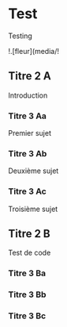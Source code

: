 # Test
Testing

!.[fleur](media/!


## Titre 2 A

Introduction

### Titre 3 Aa

Premier sujet

### Titre 3 Ab

Deuxième sujet

### Titre 3 Ac

Troisième sujet

## Titre 2 B

Test de code

### Titre 3 Ba



### Titre 3 Bb



### Titre 3 Bc
